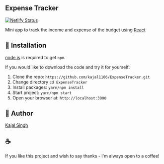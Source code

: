 ## Expense Tracker
<p>
  <a href="https://expensetrackingapp.netlify.app/" target="_blank">
    <img src="https://api.netlify.com/api/v1/badges/1963b488-7b78-48c9-9e2d-6fb5e47ab3af/deploy-status" alt="Netlify Status" />
  </a>
</p>

Mini app to track the income and expense of the budget using [React](http://facebook.github.io/react/index.html)
## 🚀 Installation

[node.js](http://nodejs.org/download/) is required to get `npm`.

If you would like to download the code and try it for yourself:

1. Clone the repo: `https://github.com/kajal1106/ExpenseTracker.git`
2. Change directory `cd ExpenseTracker`
3. Install packages: `yarn/npm install`
4. Start project: `yarn/npm start`
5. Open your browser at: `http://localhost:3000`

## 🐾 Author

[Kajal Singh](https://github.com/kajal1106)

## :coffee:

If you like this project and wish to say thanks - I'm always open to a coffee!
